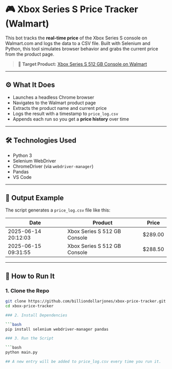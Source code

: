 # 🎮 Xbox Series S Price Tracker (Walmart)

This bot tracks the **real-time price** of the Xbox Series S console on Walmart.com and logs the data to a CSV file. Built with Selenium and Python, this tool simulates browser behavior and grabs the current price from the product page.

> 🔗 **Target Product:**
[Xbox Series S 512 GB Console on Walmart](https://www.walmart.com/ip/443574645?sid=a049bd64-95cb-49c4-a1e5-6a50e961243a)

---

## ⚙️ What It Does

- Launches a headless Chrome browser
- Navigates to the Walmart product page
- Extracts the product name and current price
- Logs the result with a timestamp to `price_log.csv`
- Appends each run so you get a **price history** over time

---

## 🛠️ Technologies Used

- Python 3
- Selenium WebDriver
- ChromeDriver (via `webdriver-manager`)
- Pandas
- VS Code

---

## 💾 Output Example

The script generates a `price_log.csv` file like this:

| Date | Product | Price |
|---------------------|----------------------------------|--------|
| 2025-06-14 20:12:03 | Xbox Series S 512 GB Console | $289.00 |
| 2025-06-15 09:31:55 | Xbox Series S 512 GB Console | $288.50 |

---

## 🚀 How to Run It

### 1. Clone the Repo

```bash
git clone https://github.com/billiondollarjones/xbox-price-tracker.git
cd xbox-price-tracker

### 2. Install Dependencies

```bash
pip install selenium webdriver-manager pandas

### 3. Run the Script

```bash
python main.py

## A new entry will be added to price_log.csv every time you run it.
